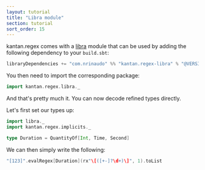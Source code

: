 ```yaml
---
layout: tutorial
title: "Libra module"
section: tutorial
sort_order: 15
---
```

kantan.regex comes with a [libra](https://github.com/to-ithaca/libra) module that can be used
by adding the following dependency to your `build.sbt`:

```scala
libraryDependencies += "com.nrinaudo" %% "kantan.regex-libra" % "@VERSION@"
```

You then need to import the corresponding package:

```scala mdoc:silent
import kantan.regex.libra._
```

And that's pretty much it. You can now decode refined types directly.

Let's first set our types up:

```scala mdoc:silent
import libra._
import kantan.regex.implicits._

type Duration = QuantityOf[Int, Time, Second]
```

We can then simply write the following:

```scala mdoc
"[123]".evalRegex[Duration](rx"\[([+-]?\d+)\]", 1).toList
```
